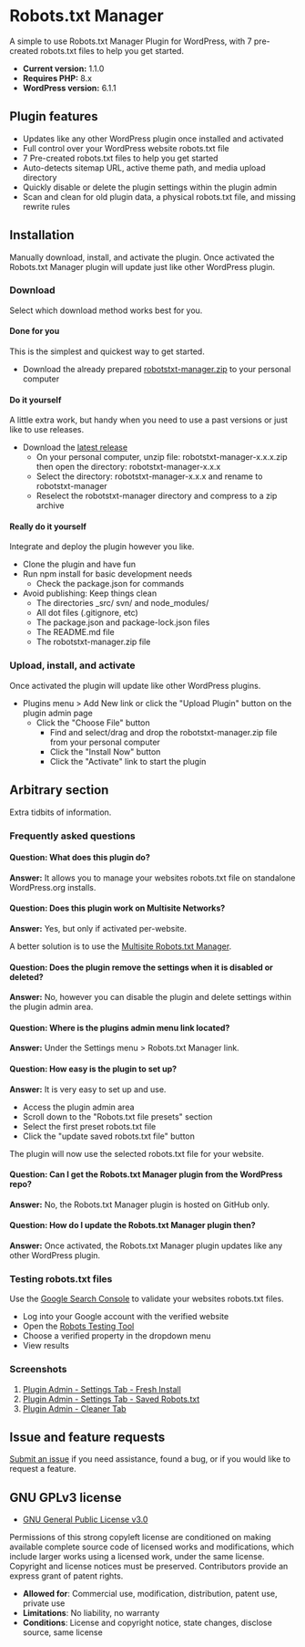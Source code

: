 # Robots.txt Manager

A simple to use Robots.txt Manager Plugin for WordPress, with 7 pre-created robots.txt files to help you get started.

* **Current version:** 1.1.0
* **Requires PHP:** 8.x
* **WordPress version:** 6.1.1

## Plugin features

* Updates like any other WordPress plugin once installed and activated
* Full control over your WordPress website robots.txt file
* 7 Pre-created robots.txt files to help you get started
* Auto-detects sitemap URL, active theme path, and media upload directory
* Quickly disable or delete the plugin settings within the plugin admin
* Scan and clean for old plugin data, a physical robots.txt file, and missing rewrite rules

## Installation

Manually download, install, and activate the plugin. Once activated the Robots.txt Manager plugin will update just like other WordPress plugin.

### Download

Select which download method works best for you.

#### Done for you

This is the simplest and quickest way to get started.

* Download the already prepared [robotstxt-manager.zip](https://github.com/ChrisWinters/robotstxt-manager/raw/master/robotstxt-manager.zip) to your personal computer

#### Do it yourself

A little extra work, but handy when you need to use a past versions or just like to use releases.

* Download the [latest release](https://github.com/ChrisWinters/robotstxt-manager/releases)
  * On your personal computer, unzip file: robotstxt-manager-x.x.x.zip then open the directory: robotstxt-manager-x.x.x
  * Select the directory: robotstxt-manager-x.x.x and rename to robotstxt-manager
  * Reselect the robotstxt-manager directory and compress to a zip archive

#### Really do it yourself

Integrate and deploy the plugin however you like.

* Clone the plugin and have fun
* Run npm install for basic development needs
  * Check the package.json for commands
* Avoid publishing: Keep things clean
  * The directories _src/ svn/ and node_modules/
  * All dot files (.gitignore, etc)
  * The package.json and package-lock.json files
  * The README.md file
  * The robotstxt-manager.zip file

### Upload, install, and activate

Once activated the plugin will update like other WordPress plugins.

* Plugins menu > Add New link or click the "Upload Plugin" button on the plugin admin page
  * Click the "Choose File" button
    * Find and select/drag and drop the robotstxt-manager.zip file from your personal computer
    * Click the "Install Now" button
    * Click the "Activate" link to start the plugin

## Arbitrary section

Extra tidbits of information.

### Frequently asked questions

#### Question: What does this plugin do?

**Answer:** It allows you to manage your websites robots.txt file on standalone WordPress.org installs.

#### Question: Does this plugin work on Multisite Networks?

**Answer:** Yes, but only if activated per-website.

A better solution is to use the [Multisite Robots.txt Manager](https://github.com/ChrisWinters/multisite-robotstxt-manager).

#### Question: Does the plugin remove the settings when it is disabled or deleted?

**Answer:** No, however you can disable the plugin and delete settings within the plugin admin area.

#### Question: Where is the plugins admin menu link located?

**Answer:** Under the Settings menu > Robots.txt Manager link.

#### Question: How easy is the plugin to set up?

**Answer:** It is very easy to set up and use.

* Access the plugin admin area
* Scroll down to the "Robots.txt file presets" section
* Select the first preset robots.txt file
* Click the "update saved robots.txt file" button

The plugin will now use the selected robots.txt file for your website.

#### Question: Can I get the Robots.txt Manager plugin from the WordPress repo?

**Answer:** No, the Robots.txt Manager plugin is hosted on GitHub only.

#### Question: How do I update the Robots.txt Manager plugin then?

**Answer:** Once activated, the Robots.txt Manager plugin updates like any other WordPress plugin.

### Testing robots.txt files

Use the [Google Search Console](https://search.google.com/search-console) to validate your websites robots.txt files.

* Log into your Google account with the verified website
* Open the [Robots Testing Tool](https://www.google.com/webmasters/tools/robots-testing-tool)
* Choose a verified property in the dropdown menu
* View results

### Screenshots

1. [Plugin Admin - Settings Tab - Fresh Install](https://raw.githubusercontent.com/ChrisWinters/robotstxt-manager/master/svn/screenshot-1.png)
2. [Plugin Admin - Settings Tab - Saved Robots.txt](https://raw.githubusercontent.com/ChrisWinters/robotstxt-manager/master/svn/screenshot-2.png)
3. [Plugin Admin - Cleaner Tab](https://raw.githubusercontent.com/ChrisWinters/robotstxt-manager/master/svn/screenshot-3.png)

## Issue and feature requests

[Submit an issue](https://github.com/ChrisWinters/robotstxt-manager/issues) if you need assistance, found a bug, or if you would like to request a feature.

## GNU GPLv3 license

* [GNU General Public License v3.0](https://raw.githubusercontent.com/ChrisWinters/robotstxt-manager/master/LICENSE)

Permissions of this strong copyleft license are conditioned on making available complete source code of licensed works and modifications, which include larger works using a licensed work, under the same license. Copyright and license notices must be preserved. Contributors provide an express grant of patent rights.

* **Allowed for**: Commercial use, modification, distribution, patent use, private use
* **Limitations**: No liability, no warranty
* **Conditions**: License and copyright notice, state changes, disclose source, same license
